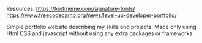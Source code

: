 Resources:
https://fontmeme.com/signature-fonts/
https://www.freecodecamp.org/news/level-up-developer-portfolio/

Simple portfolio website describing my skills and projects. Made only using Html CSS and javascript without using any extra packages or frameworks


